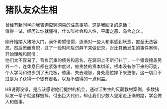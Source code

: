 # 猪队友众生相

曾经有新同学向我咨询应聘网易的注意事项，这是我回复的原话：  
值得一试，经历过你就懂得，什么叫社会和人性，平庸之恶，乌合之众 。

刚开始踏入猪场大门，满怀希望憧憬，逐渐对一些人和事感到厌恶，直至无法容忍，然后愤而离职，过了一段时间后沉静下来做记录，对比其他发生的事件案例，开始理解和同情：  
他们太不容易了，背负沉重的债务和恶名，在漏洞上不断打补丁，一个错误掩盖另外一个，连休息日都在紧张中度过，被贪婪的资本绑架，根本没有停下来的可能，个人学习和进步到了天花板，昏庸、失去理智，身处高位摔下来更惨。这一切只不过是为了获得一个徒有虚名，以及不值得的一点利益。

HR说得没错，是应该感谢他们提供的机会，通过活生生的反面教材案例，多数猪队友一辈子就这样毁掉，付出巨大代价，却让我们少数人坚定走正确的路，学会做人和做事。



